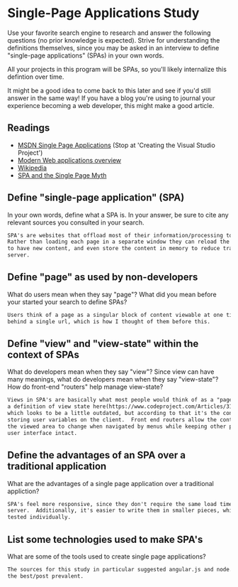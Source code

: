 # Single-Page Applications Study

Use your favorite search engine to research and answer the following questions
(no prior knowledge is expected). Strive for understanding the definitions
themselves, since you may be asked in an interview to define "single-page
applications" (SPAs) in your own words.

All your projects in this program will be SPAs, so you'll likely internalize
this defintion over time.

It might be a good idea to come back to this later and see if you'd still answer
in the same way! If you have a blog you're using to journal your experience
becoming a web developer, this might make a good article.

## Readings

-   [MSDN Single Page Applications](https://msdn.microsoft.com/en-us/magazine/dn463786.aspx) (Stop at 'Creating the Visual Studio Project')
-   [Modern Web applications overview](http://singlepageappbook.com/goal.html)
-   [Wikipedia](https://en.wikipedia.org/wiki/Single-page_application)
-   [SPA and the Single Page Myth](https://johnpapa.net/pageinspa/)

## Define "single-page application" (SPA)

In your own words, define what a SPA is. In your answer, be sure to cite any
relevant sources you consulted in your search.

```md
SPA's are websites that offload most of their information/processing to the client.
Rather than loading each page in a separate window they can reload the current view
to have new content, and even store the content in memory to reduce traffic back to
server.
```

## Define "page" as used by non-developers

What do users mean when they say "page"? What did you mean before your started
your search to define SPAs?

```md
Users think of a page as a singular block of content viewable at one time, found
behind a single url, which is how I thought of them before this.
```

## Define "view" and "view-state" within the context of SPAs

What do developers mean when they say "view"? Since view can have many meanings,
what do developers mean when they say "view-state"? How do front-end "routers"
help manage view-state?

```md
Views in SPA's are basically what most people would think of as a "page".  I found
a definition of view state here(https://www.codeproject.com/Articles/31344/Beginner-s-Guide-To-View-State),
which looks to be a little outdated, but according to that it's the concept of
storing user variables on the client.  Front end routers allow the content of
the viewed area to change when navigated by menus while keeping other parts of the
user interface intact.
```

## Define the advantages of an SPA over a traditional application

What are the advantages of a single page application over a traditional appliction?

```md
SPA's feel more responsive, since they don't require the same load times from the
server.  Additionally, it's easier to write them in smaller pieces, which can be
tested individually.
```

## List some technologies used to make SPA's

What are some of the tools used to create single page applications?

```md
The sources for this study in particular suggested angular.js and node.js as being
the best/post prevalent.
```

